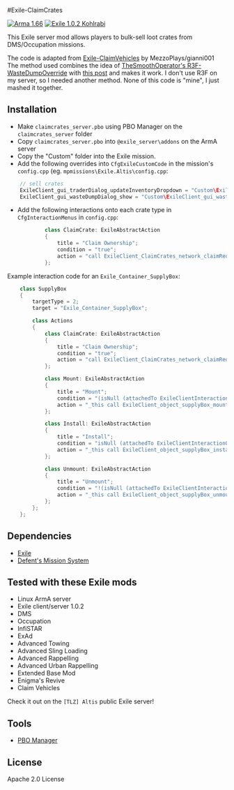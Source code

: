 #Exile-ClaimCrates

[![Arma 1.66](https://img.shields.io/badge/Arma-1.66-blue.svg)](https://dev.arma3.com/post/sitrep-00182) [![Exile 1.0.2 Kohlrabi](https://img.shields.io/badge/Exile-1.0.2%20Kohlrabi-C72651.svg)](http://www.exilemod.com/topic/17807-102-kohlrabi/)

This Exile server mod allows players to bulk-sell loot crates from DMS/Occupation missions.

The code is adapted from [Exile-ClaimVehicles](https://github.com/MezoPlays/Claim-Vehicles) by MezzoPlays/gianni001
The method used combines the idea of [TheSmoothOperator's R3F-WasteDumpOverride](https://github.com/TheSmoothOperator/R3F-WasteDumpOverride) with [this post](http://www.exilemod.com/topic/17848-release-r3f-waste-dump-override/?do=findComment&comment=147705) and makes it work. I don't use R3F on my server, so I needed another method. None of this code is "mine", I just mashed it together.

## Installation
* Make ```claimcrates_server.pbo``` using PBO Manager on the ```claimcrates_server``` folder
* Copy ```claimcrates_server.pbo``` into ```@exile_server\addons``` on the ArmA server
* Copy the "Custom" folder into the Exile mission.
* Add the following overrides into ```CfgExileCustomCode``` in the mission's ```config.cpp``` (eg. ```mpmissions\Exile.Altis\config.cpp```:
```cpp
    // sell crates
    ExileClient_gui_traderDialog_updateInventoryDropdown = "Custom\ExileClient_gui_traderDialog_updateInventoryDropdown.sqf";
    ExileClient_gui_wasteDumpDialog_show = "Custom\ExileClient_gui_wasteDumpDialog_show.sqf";
```
* Add the following interactions onto each crate type in ```CfgInteractionMenus``` in ```config.cpp```:
```cpp
            class ClaimCrate: ExileAbstractAction
            {
                title = "Claim Ownership";
                condition = "true";
                action = "call ExileClient_ClaimCrates_network_claimRequestSend";
            };
```
Example interaction code for an ```Exile_Container_SupplyBox```:
```cpp
    class SupplyBox
    {
        targetType = 2;
        target = "Exile_Container_SupplyBox";

        class Actions
        {
            class ClaimCrate: ExileAbstractAction
            {
                title = "Claim Ownership";
                condition = "true";
                action = "call ExileClient_ClaimCrates_network_claimRequestSend";
            };

            class Mount: ExileAbstractAction
            {
                title = "Mount";
                condition = "(isNull (attachedTo ExileClientInteractionObject)) && ((ExileClientInteractionObject getvariable ['ExileOwnerUID',1]) isEqualTo 1)";
                action = "_this call ExileClient_object_supplyBox_mount";
            };

            class Install: ExileAbstractAction
            {
                title = "Install";
                condition = "isNull (attachedTo ExileClientInteractionObject) && ((ExileClientInteractionObject getvariable ['ExileOwnerUID',1]) isEqualTo 1)";
                action = "_this call ExileClient_object_supplyBox_install";
            };

            class Unmount: ExileAbstractAction
            {
                title = "Unmount";
                condition = "!(isNull (attachedTo ExileClientInteractionObject)) && ((ExileClientInteractionObject getvariable ['ExileOwnerUID',1]) isEqualTo 1)";
                action = "_this call ExileClient_object_supplyBox_unmount";
            };
        };
    };
```

## Dependencies
* [Exile](http://www.exilemod.com/downloads/)
* [Defent's Mission System](https://github.com/Defent/DMS_Exile)

## Tested with these Exile mods
* Linux ArmA server
* Exile client/server 1.0.2
* DMS
* Occupation
* InfiSTAR
* ExAd
* Advanced Towing
* Advanced Sling Loading
* Advanced Rappelling
* Advanced Urban Rappelling
* Extended Base Mod
* Enigma's Revive
* Claim Vehicles

Check it out on the ```[TLZ] Altis``` public Exile server!

## Tools
* [PBO Manager](http://www.armaholic.com/page.php?id=16369)

## License
Apache 2.0 License
